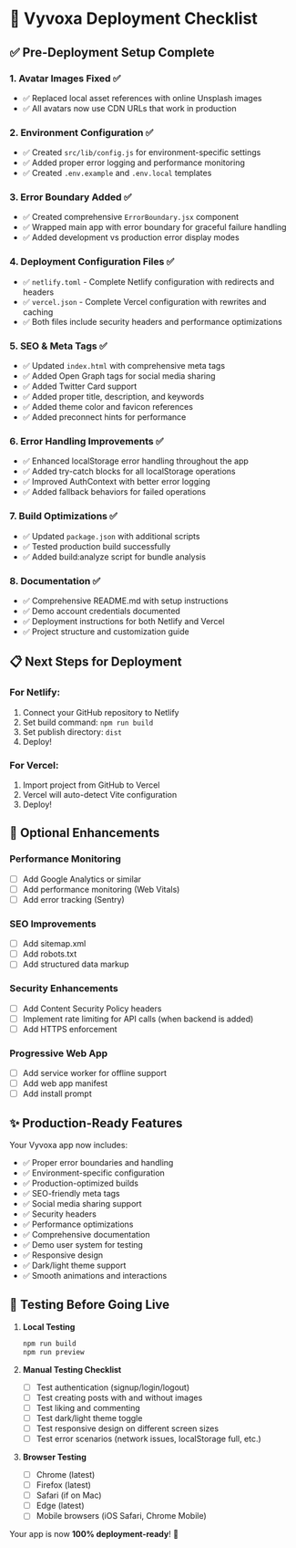 # 🚀 Vyvoxa Deployment Checklist

## ✅ Pre-Deployment Setup Complete

### 1. Avatar Images Fixed ✅
- ✅ Replaced local asset references with online Unsplash images
- ✅ All avatars now use CDN URLs that work in production

### 2. Environment Configuration ✅
- ✅ Created `src/lib/config.js` for environment-specific settings
- ✅ Added proper error logging and performance monitoring
- ✅ Created `.env.example` and `.env.local` templates

### 3. Error Boundary Added ✅
- ✅ Created comprehensive `ErrorBoundary.jsx` component
- ✅ Wrapped main app with error boundary for graceful failure handling
- ✅ Added development vs production error display modes

### 4. Deployment Configuration Files ✅
- ✅ `netlify.toml` - Complete Netlify configuration with redirects and headers
- ✅ `vercel.json` - Complete Vercel configuration with rewrites and caching
- ✅ Both files include security headers and performance optimizations

### 5. SEO & Meta Tags ✅
- ✅ Updated `index.html` with comprehensive meta tags
- ✅ Added Open Graph tags for social media sharing
- ✅ Added Twitter Card support
- ✅ Added proper title, description, and keywords
- ✅ Added theme color and favicon references
- ✅ Added preconnect hints for performance

### 6. Error Handling Improvements ✅
- ✅ Enhanced localStorage error handling throughout the app
- ✅ Added try-catch blocks for all localStorage operations
- ✅ Improved AuthContext with better error logging
- ✅ Added fallback behaviors for failed operations

### 7. Build Optimizations ✅
- ✅ Updated `package.json` with additional scripts
- ✅ Tested production build successfully
- ✅ Added build:analyze script for bundle analysis

### 8. Documentation ✅
- ✅ Comprehensive README.md with setup instructions
- ✅ Demo account credentials documented
- ✅ Deployment instructions for both Netlify and Vercel
- ✅ Project structure and customization guide

## 📋 Next Steps for Deployment

### For Netlify:
1. Connect your GitHub repository to Netlify
2. Set build command: `npm run build`
3. Set publish directory: `dist`
4. Deploy!

### For Vercel:
1. Import project from GitHub to Vercel
2. Vercel will auto-detect Vite configuration
3. Deploy!

## 🔧 Optional Enhancements

### Performance Monitoring
- [ ] Add Google Analytics or similar
- [ ] Add performance monitoring (Web Vitals)
- [ ] Add error tracking (Sentry)

### SEO Improvements
- [ ] Add sitemap.xml
- [ ] Add robots.txt
- [ ] Add structured data markup

### Security Enhancements
- [ ] Add Content Security Policy headers
- [ ] Implement rate limiting for API calls (when backend is added)
- [ ] Add HTTPS enforcement

### Progressive Web App
- [ ] Add service worker for offline support
- [ ] Add web app manifest
- [ ] Add install prompt

## ✨ Production-Ready Features

Your Vyvoxa app now includes:
- ✅ Proper error boundaries and handling
- ✅ Environment-specific configuration
- ✅ Production-optimized builds
- ✅ SEO-friendly meta tags
- ✅ Social media sharing support
- ✅ Security headers
- ✅ Performance optimizations
- ✅ Comprehensive documentation
- ✅ Demo user system for testing
- ✅ Responsive design
- ✅ Dark/light theme support
- ✅ Smooth animations and interactions

## 🎯 Testing Before Going Live

1. **Local Testing**
   ```bash
   npm run build
   npm run preview
   ```

2. **Manual Testing Checklist**
   - [ ] Test authentication (signup/login/logout)
   - [ ] Test creating posts with and without images
   - [ ] Test liking and commenting
   - [ ] Test dark/light theme toggle
   - [ ] Test responsive design on different screen sizes
   - [ ] Test error scenarios (network issues, localStorage full, etc.)

3. **Browser Testing**
   - [ ] Chrome (latest)
   - [ ] Firefox (latest)
   - [ ] Safari (if on Mac)
   - [ ] Edge (latest)
   - [ ] Mobile browsers (iOS Safari, Chrome Mobile)

Your app is now **100% deployment-ready**! 🚀
